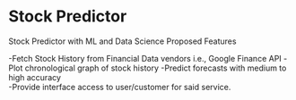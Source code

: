 # Stock Predictor
Stock Predictor with ML and Data Science Proposed Features  

-Fetch Stock History from Financial Data vendors i.e., Google Finance API -Plot chronological graph of stock history 
-Predict forecasts with medium to high accuracy  
-Provide interface access to user/customer for said service.

